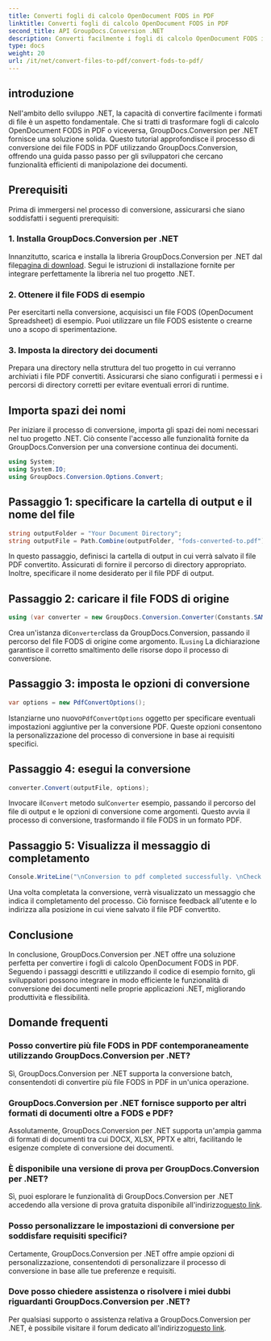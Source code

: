```yaml
---
title: Converti fogli di calcolo OpenDocument FODS in PDF
linktitle: Converti fogli di calcolo OpenDocument FODS in PDF
second_title: API GroupDocs.Conversion .NET
description: Converti facilmente i fogli di calcolo OpenDocument FODS in PDF utilizzando GroupDocs.Conversion per .NET. Migliora le tue applicazioni .NET con la conversione continua dei documenti.
type: docs
weight: 20
url: /it/net/convert-files-to-pdf/convert-fods-to-pdf/
---
```

## introduzione
Nell'ambito dello sviluppo .NET, la capacità di convertire facilmente i formati di file è un aspetto fondamentale. Che si tratti di trasformare fogli di calcolo OpenDocument FODS in PDF o viceversa, GroupDocs.Conversion per .NET fornisce una soluzione solida. Questo tutorial approfondisce il processo di conversione dei file FODS in PDF utilizzando GroupDocs.Conversion, offrendo una guida passo passo per gli sviluppatori che cercano funzionalità efficienti di manipolazione dei documenti.
## Prerequisiti
Prima di immergersi nel processo di conversione, assicurarsi che siano soddisfatti i seguenti prerequisiti:
### 1. Installa GroupDocs.Conversion per .NET
 Innanzitutto, scarica e installa la libreria GroupDocs.Conversion per .NET dal file[pagina di download](https://releases.groupdocs.com/conversion/net/). Segui le istruzioni di installazione fornite per integrare perfettamente la libreria nel tuo progetto .NET.
### 2. Ottenere il file FODS di esempio
Per esercitarti nella conversione, acquisisci un file FODS (OpenDocument Spreadsheet) di esempio. Puoi utilizzare un file FODS esistente o crearne uno a scopo di sperimentazione.
### 3. Imposta la directory dei documenti
Prepara una directory nella struttura del tuo progetto in cui verranno archiviati i file PDF convertiti. Assicurarsi che siano configurati i permessi e i percorsi di directory corretti per evitare eventuali errori di runtime.

## Importa spazi dei nomi
Per iniziare il processo di conversione, importa gli spazi dei nomi necessari nel tuo progetto .NET. Ciò consente l'accesso alle funzionalità fornite da GroupDocs.Conversion per una conversione continua dei documenti.

```csharp
using System;
using System.IO;
using GroupDocs.Conversion.Options.Convert;
```
## Passaggio 1: specificare la cartella di output e il nome del file
```csharp
string outputFolder = "Your Document Directory";
string outputFile = Path.Combine(outputFolder, "fods-converted-to.pdf");
```
In questo passaggio, definisci la cartella di output in cui verrà salvato il file PDF convertito. Assicurati di fornire il percorso di directory appropriato. Inoltre, specificare il nome desiderato per il file PDF di output.
## Passaggio 2: caricare il file FODS di origine
```csharp
using (var converter = new GroupDocs.Conversion.Converter(Constants.SAMPLE_FODS))
```
 Crea un'istanza di`Converter`class da GroupDocs.Conversion, passando il percorso del file FODS di origine come argomento. IL`using` La dichiarazione garantisce il corretto smaltimento delle risorse dopo il processo di conversione.
## Passaggio 3: imposta le opzioni di conversione
```csharp
var options = new PdfConvertOptions();
```
 Istanziarne uno nuovo`PdfConvertOptions` oggetto per specificare eventuali impostazioni aggiuntive per la conversione PDF. Queste opzioni consentono la personalizzazione del processo di conversione in base ai requisiti specifici.
## Passaggio 4: esegui la conversione
```csharp
converter.Convert(outputFile, options);
```
 Invocare il`Convert` metodo sul`Converter` esempio, passando il percorso del file di output e le opzioni di conversione come argomenti. Questo avvia il processo di conversione, trasformando il file FODS in un formato PDF.
## Passaggio 5: Visualizza il messaggio di completamento
```csharp
Console.WriteLine("\nConversion to pdf completed successfully. \nCheck output in {0}", outputFolder);
```
Una volta completata la conversione, verrà visualizzato un messaggio che indica il completamento del processo. Ciò fornisce feedback all'utente e lo indirizza alla posizione in cui viene salvato il file PDF convertito.

## Conclusione
In conclusione, GroupDocs.Conversion per .NET offre una soluzione perfetta per convertire i fogli di calcolo OpenDocument FODS in PDF. Seguendo i passaggi descritti e utilizzando il codice di esempio fornito, gli sviluppatori possono integrare in modo efficiente le funzionalità di conversione dei documenti nelle proprie applicazioni .NET, migliorando produttività e flessibilità.
## Domande frequenti
### Posso convertire più file FODS in PDF contemporaneamente utilizzando GroupDocs.Conversion per .NET?
Sì, GroupDocs.Conversion per .NET supporta la conversione batch, consentendoti di convertire più file FODS in PDF in un'unica operazione.
### GroupDocs.Conversion per .NET fornisce supporto per altri formati di documenti oltre a FODS e PDF?
Assolutamente, GroupDocs.Conversion per .NET supporta un'ampia gamma di formati di documenti tra cui DOCX, XLSX, PPTX e altri, facilitando le esigenze complete di conversione dei documenti.
### È disponibile una versione di prova per GroupDocs.Conversion per .NET?
Sì, puoi esplorare le funzionalità di GroupDocs.Conversion per .NET accedendo alla versione di prova gratuita disponibile all'indirizzo[questo link](https://releases.groupdocs.com/).
### Posso personalizzare le impostazioni di conversione per soddisfare requisiti specifici?
Certamente, GroupDocs.Conversion per .NET offre ampie opzioni di personalizzazione, consentendoti di personalizzare il processo di conversione in base alle tue preferenze e requisiti.
### Dove posso chiedere assistenza o risolvere i miei dubbi riguardanti GroupDocs.Conversion per .NET?
 Per qualsiasi supporto o assistenza relativa a GroupDocs.Conversion per .NET, è possibile visitare il forum dedicato all'indirizzo[questo link](https://forum.groupdocs.com/c/conversion/11).